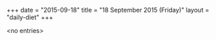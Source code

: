 +++
date = "2015-09-18"
title = "18 September 2015 (Friday)"
layout = "daily-diet"
+++

<p>&lt;no entries&gt;</p>
